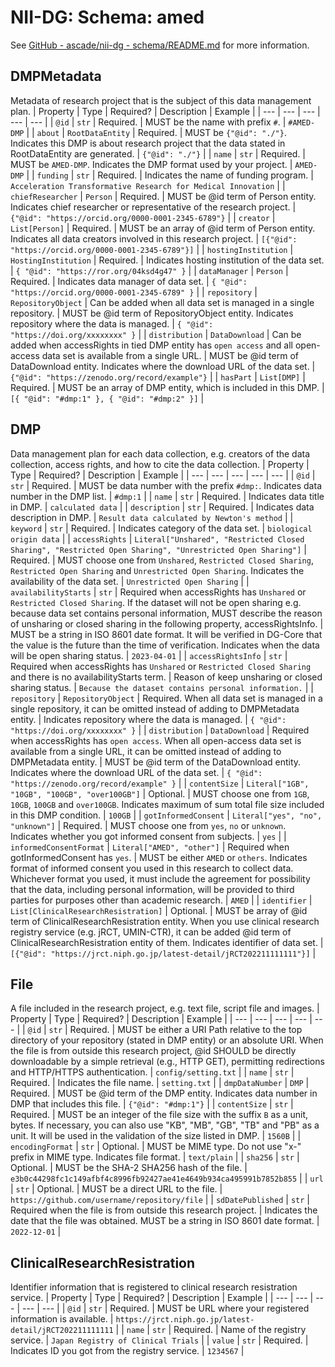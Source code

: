 # NII-DG: Schema: amed

See [GitHub - ascade/nii-dg - schema/README.md](https://github.com/ascade/nii-dg/blob/main/schema/README.md) for more information.

## DMPMetadata
Metadata of research project that is the subject of this data management plan.
| Property | Type | Required? | Description | Example |
| --- | --- | --- | --- | --- |
| `@id` | `str` | Required. | MUST be the name with prefix `#`. | `#AMED-DMP` |
| `about` | `RootDataEntity` | Required. | MUST be `{"@id": "./"}`. Indicates this DMP is about research project that the data stated in RootDataEntity are generated. | `{"@id": "./"}` |
| `name` | `str` | Required. | MUST be `AMED-DMP`. Indicates the DMP format used by your project. | `AMED-DMP` |
| `funding` | `str` | Required. | Indicates the name of funding program. | `Acceleration Transformative Research for Medical Innovation` |
| `chiefResearcher` | `Person` | Required. | MUST be @id term of Person entity. Indicates chief researcher or representative of the research project. | `{"@id": "https://orcid.org/0000-0001-2345-6789"}` |
| `creator` | `List[Person]` | Required. | MUST be an array of @id term of Person entity. Indicates all data creators involved in this research project. | `[{"@id": "https://orcid.org/0000-0001-2345-6789"}]` |
| `hostingInstitution` | `HostingInstitution` | Required. | Indicates hosting institution of the data set. | `{ "@id": "https://ror.org/04ksd4g47" }` |
| `dataManager` | `Person` | Required. | Indicates data manager of data set. | `{ "@id": "https://orcid.org/0000-0001-2345-6789" }` |
| `repository` | `RepositoryObject` | Can be added when all data set is managed in a single repository. | MUST be @id term of RepositoryObject entity. Indicates repository where the data is managed. | `{ "@id": "https://doi.org/xxxxxxxx" }` |
| `distribution` | `DataDownload` | Can be added when accessRights in tied DMP entity has `open access` and all open-access data set is available from a single URL. | MUST be @id term of DataDownload entity. Indicates where the download URL of the data set. | `{"@id": "https://zenodo.org/record/example"}` |
| `hasPart` | `List[DMP]` | Required. | MUST be an array of DMP entity, which is included in this DMP. | `[{ "@id": "#dmp:1" }, { "@id": "#dmp:2" }]` |

## DMP
Data management plan for each data collection, e.g. creators of the data collection, access rights, and how to cite the data collection.
| Property | Type | Required? | Description | Example |
| --- | --- | --- | --- | --- |
| `@id` | `str` | Required. | MUST be data number with the prefix `#dmp:`. Indicates data number in the DMP list. | `#dmp:1` |
| `name` | `str` | Required. | Indicates data title in DMP. | `calculated data` |
| `description` | `str` | Required. | Indicates data description in DMP. | `Result data calculated by Newton's method` |
| `keyword` | `str` | Required. | Indicates category of the data set. | `biological origin data` |
| `accessRights` | `Literal["Unshared", "Restricted Closed Sharing", "Restricted Open Sharing", "Unrestricted Open Sharing"]` | Required. | MUST choose one from `Unshared`, `Restricted Closed Sharing`, `Restricted Open Sharing` and `Unrestricted Open Sharing`. Indicates the availability of the data set. | `Unrestricted Open Sharing` |
| `availabilityStarts` | `str` | Required when accessRights has `Unshared` or `Restricted Closed Sharing`. If the dataset will not be open sharing e.g. because data set contains personal information, MUST describe the reason of unsharing or closed sharing in the following property, accessRightsInfo. | MUST be a string in ISO 8601 date format. It will be verified in DG-Core that the value is the future than the time of verification. Indicates when the data will be open sharing status. | `2023-04-01` |
| `accessRightsInfo` | `str` | Required when accessRights has `Unshared` or `Restricted Closed Sharing` and there is no availabilityStarts term. | Reason of keep unsharing or closed sharing status. | `Because the dataset contains personal information.` |
| `repository` | `RepositoryObject` | Required. When all data set is managed in a single repository, it can be omitted instead of adding to DMPMetadata entity. | Indicates repository where the data is managed. | `{ "@id": "https://doi.org/xxxxxxxx" }` |
| `distribution` | `DataDownload` | Required when accessRights has `open access`. When all open-access data set is available from a single URL, it can be omitted instead of adding to DMPMetadata entity. | MUST be @id term of the DataDownload entity. Indicates where the download URL of the data set. | `{ "@id": "https://zenodo.org/record/example" }` |
| `contentSize` | `Literal["1GB", "10GB", "100GB", "over100GB"]` | Optional. | MUST choose one from `1GB`, `10GB`, `100GB` and `over100GB`. Indicates maximum of sum total file size included in this DMP condition. | `100GB` |
| `gotInformedConsent` | `Literal["yes", "no", "unknown"]` | Required. | MUST choose one from `yes`, `no` or `unknown`. Indicates whether you got informed consent from subjects. | `yes` |
| `informedConsentFormat` | `Literal["AMED", "other"]` | Required when gotInformedConsent has `yes`. | MUST be either `AMED` or `others`. Indicates format of informed consent you used in this research to collect data. Whichever format you used, it must include the agreement for possibility that the data, including personal information, will be provided to third parties for purposes other than academic research. | `AMED` |
| `identifier` | `List[ClinicalResearchResistration]` | Optional. | MUST be array of @id term of ClinicalResearchResistration entity. When you use clinical research registry service (e.g. jRCT, UMIN-CTR), it can be added @id term of ClinicalResearchResistration entity of them. Indicates identifier of data set. | `[{"@id": "https://jrct.niph.go.jp/latest-detail/jRCT202211111111"}]` |

## File
A file included in the research project, e.g. text file, script file and images.
| Property | Type | Required? | Description | Example |
| --- | --- | --- | --- | --- |
| `@id` | `str` | Required. | MUST be either a URI Path relative to the top directory of your repository (stated in DMP entity) or an absolute URI. When the file is from outside this research project, @id SHOULD be directly downloadable by a simple retrieval (e.g., HTTP GET), permitting redirections and HTTP/HTTPS authentication. | `config/setting.txt` |
| `name` | `str` | Required. | Indicates the file name. | `setting.txt` |
| `dmpDataNumber` | `DMP` | Required. | MUST be @id term of the DMP entity. Indicates data number in DMP that includes this file. | `{"@id": "#dmp:1"}` |
| `contentSize` | `str` | Required. | MUST be an integer of the file size with the suffix `B` as a unit, bytes. If necessary, you can also use "KB", "MB", "GB", "TB" and "PB" as a unit. It will be used in the validation of the size listed in DMP. | `1560B` |
| `encodingFormat` | `str` | Optional. | MUST be MIME type. Do not use "x-" prefix in MIME type. Indicates file format. | `text/plain` |
| `sha256` | `str` | Optional. | MUST be the SHA-2 SHA256 hash of the file. | `e3b0c44298fc1c149afbf4c8996fb92427ae41e4649b934ca495991b7852b855` |
| `url` | `str` | Optional. | MUST be a direct URL to the file. | `https://github.com/username/repository/file` |
| `sdDatePublished` | `str` | Required when the file is from outside this research project. | Indicates the date that the file was obtained. MUST be a string in ISO 8601 date format. | `2022-12-01` |

## ClinicalResearchResistration
Identifier information that is registered to clinical research resistration service.
| Property | Type | Required? | Description | Example |
| --- | --- | --- | --- | --- |
| `@id` | `str` | Required. | MUST be URL where your registered information is available. | `https://jrct.niph.go.jp/latest-detail/jRCT202211111111` |
| `name` | `str` | Required. | Name of the registry service. | `Japan Registry of Clinical Trials` |
| `value` | `str` | Required. | Indicates ID you got from the registry service. | `1234567` |
